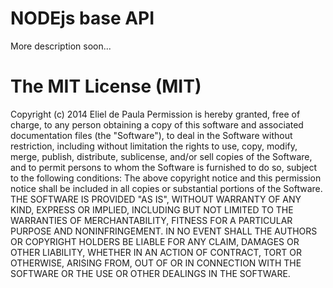 # NODEjs base API

More description soon...

# The MIT License (MIT)

Copyright (c) 2014 Eliel de Paula Permission is hereby granted, free of charge,
to any person obtaining a copy of this software and associated documentation
files (the "Software"), to deal in the Software without restriction, including
without limitation the rights to use, copy, modify, merge, publish, distribute,
sublicense, and/or sell copies of the Software, and to permit persons to whom the
Software is furnished to do so, subject to the following conditions: The above
copyright notice and this permission notice shall be included in all copies or
substantial portions of the Software. THE SOFTWARE IS PROVIDED "AS IS", WITHOUT
WARRANTY OF ANY KIND, EXPRESS OR IMPLIED, INCLUDING BUT NOT LIMITED TO THE
WARRANTIES OF MERCHANTABILITY, FITNESS FOR A PARTICULAR PURPOSE AND NONINFRINGEMENT.
IN NO EVENT SHALL THE AUTHORS OR COPYRIGHT HOLDERS BE LIABLE FOR ANY CLAIM,
DAMAGES OR OTHER LIABILITY, WHETHER IN AN ACTION OF CONTRACT, TORT OR OTHERWISE,
ARISING FROM, OUT OF OR IN CONNECTION WITH THE SOFTWARE OR THE USE OR OTHER DEALINGS
IN THE SOFTWARE.